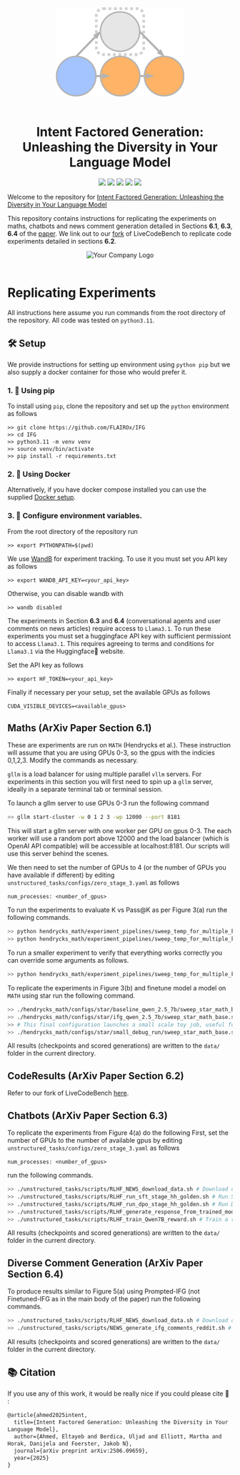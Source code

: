 <div align="center">
    <img src="IFG_icon.png" alt="IFG_Logo" style="max-width: 100%; height: 200px; margin-bottom: 20px;">
</div>

<h1 align="center">Intent Factored Generation:
Unleashing the Diversity in Your Language Model</h1>

<p align="center">
<a href="https://ifg-llm.github.io/">
        <img src="https://img.shields.io/badge/Website-Visit-blueviolet.svg" /></a>
    <a href= "https://arxiv.org/abs/2506.09659">
        <img src="https://img.shields.io/badge/arXiv-2506.09659-b31b1b.svg" /></a>
    <a href="https://huggingface.co/datasets/clockwork7/reddit_news_articles_comments">
        <img src="https://img.shields.io/badge/🤗%20Hugging%20Face-Dataset-yellow.svg" /></a>
    <a href= "https://github.com/psf/black">
        <img src="https://img.shields.io/badge/code%20style-black-000000.svg" /></a>
    <a href= "LICENSE">
        <img src="https://img.shields.io/badge/license-Apache2.0-blue.svg" /></a>

</p>

Welcome to the repository for [Intent Factored Generation:
Unleashing the Diversity in Your Language Model](https://arxiv.org/abs/2506.09659)

This repository contains instructions for replicating the experiments on maths, chatbots and news comment generation detailed in Sections **6.1**, **6.3**, **6.4** of the [paper](https://arxiv.org/abs/2506.09659). We link out to our [fork](https://github.com/EltayebAhmed/ifg_lcb) of LiveCodeBench to replicate code experiments detailed in sections **6.2**.

<div align="center">
    <img src="IFG_code.gif" alt="Your Company Logo" style="max-width: 50%; height: auto; margin-bottom: 20px;">
</div>

# Replicating Experiments
All instructions here assume you run commands from the root directory of the repository.
All code was tested on `python3.11`.

## 🛠️ Setup
We provide instructions for setting up environment using `python pip` but we also supply a docker container for those who would prefer it.

### 1. 🐍 Using pip

To install using `pip`, clone the repository and set up the `python` environment as follows
```
>> git clone https://github.com/FLAIROx/IFG
>> cd IFG
>> python3.11 -m venv venv
>> source venv/bin/activate
>> pip install -r requirements.txt
```

### 2. 🐳 Using Docker 
Alternatively, if you have docker compose installed you can use the supplied [Docker setup](Dockerfile).

### 3. 🌱 Configure environment variables.
From the root directory of the repository run
```
>> export PYTHONPATH=$(pwd)
```
We use [WandB](https://wandb.ai/site/) for experiment tracking. To use it you must set you API key as follows
```
>> export WANDB_API_KEY=<your_api_key>
```
Otherwise, you can disable wandb with
```
>> wandb disabled
```
The experiments in Section **6.3** and **6.4** (conversational agents and user comments on news articles) require access to `Llama3.1`. To run these experiments you must set a huggingface API key with sufficient permissiont to access `Llama3.1`. This requires agreeing to terms and conditions for `Llama3.1` via the Huggingface🤗 website.

Set the API key as follows
```
>> export HF_TOKEN=<your_api_key>
```

Finally if necessary per your setup, set the available GPUs as follows
```
CUDA_VISIBLE_DEVICES=<available_gpus>
```
## Maths (ArXiv Paper Section 6.1)

These are experiments are run on `MATH` (Hendrycks et al.). These instruction will assume that you are using GPUs 0-3, so the gpus with the indicies 0,1,2,3. Modify the commands as necessary.

`gllm` is a load balancer for using multiple parallel `vllm` servers.
For experiments in this section you will first need to spin up a `gllm` server, ideally in a separate terminal tab or terminal session. 

To launch a gllm server to use GPUs 0-3 run the following command
```bash
>> gllm start-cluster -w 0 1 2 3 -wp 12000 --port 8181
```


This will start a gllm server with one worker per GPU on gpus 0-3. 
The each worker will use a random port above 12000 and the load balancer (which is OpenAI API compatible) will be accessible at localhost:8181.
Our scripts will use this server behind the scenes.

We then need to set the number of GPUs to 4 (or the number of GPUs you have available if different) by editing `unstructured_tasks/configs/zero_stage_3.yaml` as follows
```
num_processes: <number_of_gpus>
```

To run the experiments to evaluate K vs Pass@K as per Figure 3(a) run the following commands.
```bash
>> python hendrycks_math/experiment_pipelines/sweep_temp_for_multiple_k.py hendrycks_math/configs/k_vs_pass_at_k/qwen-7B-baseline/sweep_config.yaml # baseline
>> python hendrycks_math/experiment_pipelines/sweep_temp_for_multiple_k.py --yaml=hendrycks_math/configs/k_vs_pass_at_k/qwen-7B-ifg/sweep_config.yaml # ifg
```
To run a smaller experiment to verify that everything works correctly you can override some arguments as follows.
```bash
>> python hendrycks_math/experiment_pipelines/sweep_temp_for_multiple_k.py --yaml=hendrycks_math/configs/k_vs_pass_at_k/qwen-7B-ifg/sweep_config.yaml --eval_config.model=Qwen/Qwen2.5-0.5B --num_tuning_problems=32 --num_test_problems=16

```

To replicate the experiments in Figure 3(b) and  finetune model a model on `MATH` using star run the following command.
```bash
>> ./hendrycks_math/configs/star/baseline_qwen_2.5_7b/sweep_star_math_base.sh # Baselin
>> ./hendrycks_math/configs/star/ifg_qwen_2.5_7b/sweep_star_math_base.sh # IFG
>> # This final configuration launches a small scale toy job, useful for testing setup or debugging .
>> ./hendrycks_math/configs/star/small_debug_run/sweep_star_math_base.sh 
```

All results (checkpoints and scored generations) are written to the `data/` folder in the current directory.

## CodeResults (ArXiv Paper Section 6.2)
Refer to our fork of LiveCodeBench [here](https://github.com/EltayebAhmed/ifg_lcb/).

## Chatbots (ArXiv Paper Section 6.3)
To replicate the experiments from Figure 4(a) do the following
First, set the number of GPUs to the number of available gpus by editing `unstructured_tasks/configs/zero_stage_3.yaml` as follows
```
num_processes: <number_of_gpus>
```
 run the following commands.
```bash
>> ./unstructured_tasks/scripts/RLHF_NEWS_download_data.sh # Download data.
>> ./unstructured_tasks/scripts/RLHF_run_sft_stage_hh_golden.sh # Run SFT stage.
>> ./unstructured_tasks/scripts/RLHF_run_dpo_stage_hh_golden.sh # Run DPO stage.
>> ./unstructured_tasks/scripts/RLHF_generate_response_from_trained_model.sh # Generate responses and score with Relaxed Semantic Entropy.
>> ./unstructured_tasks/scripts/RLHF_train_Qwen7B_reward.sh # Train a reward model for evaluation.
```
All results (checkpoints and scored generations) are written to the `data/` folder in the current directory.

## Diverse Comment Generation (ArXiv Paper Section 6.4)
To produce results similar to Figure 5(a) using Prompted-IFG (not Finetuned-IFG as in the main body of the paper) run the following commands.
```bash
>> ./unstructured_tasks/scripts/RLHF_NEWS_download_data.sh # Download data.
>> ./unstructured_tasks/scripts/NEWS_generate_ifg_comments_reddit.sh # Generate comments and score with Relaxed Sematnic entropy.
```
All results (checkpoints and scored generations) are written to the `data/` folder in the current directory.

## 📚 Citation
If you use any of this work, it would be really nice if you could please cite 🥺 :

```
@article{ahmed2025intent,
  title={Intent Factored Generation: Unleashing the Diversity in Your Language Model},
  author={Ahmed, Eltayeb and Berdica, Uljad and Elliott, Martha and Horak, Danijela and Foerster, Jakob N},
  journal={arXiv preprint arXiv:2506.09659},
  year={2025}
}
```
